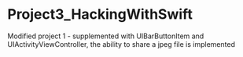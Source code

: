 # Project3_HackingWithSwift
Modified project 1 - supplemented with UIBarButtonItem and UIActivityViewController, the ability to share a jpeg file is implemented
